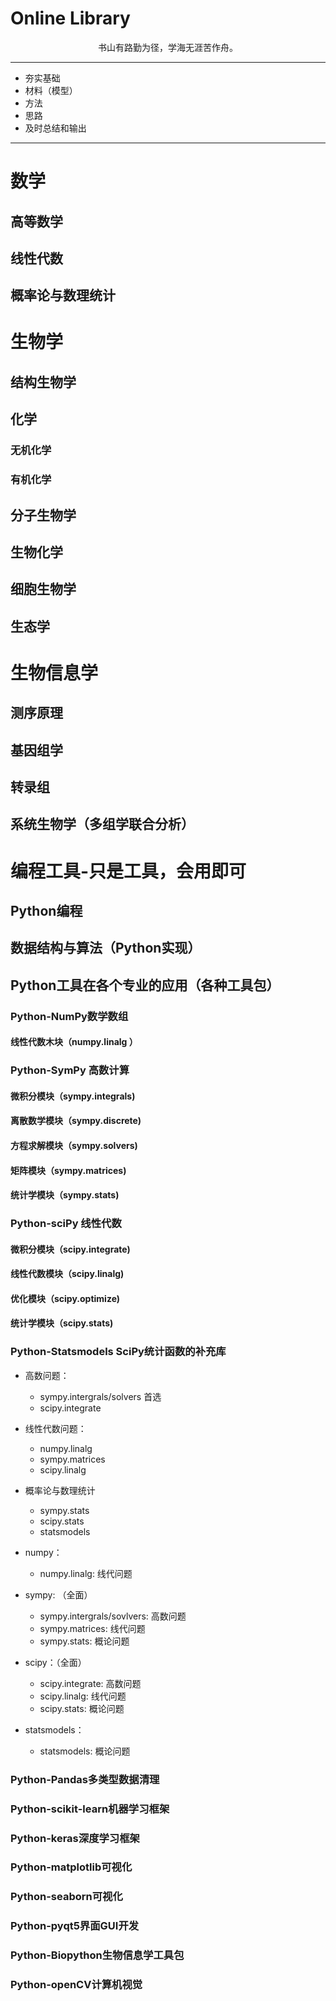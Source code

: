 # Online Library

<div style="display:flex;justify-content:center">
书山有路勤为径，学海无涯苦作舟。
</div>

---

- 夯实基础
- 材料（模型）
- 方法
- 思路
- 及时总结和输出

---

# 数学
## 高等数学
## 线性代数
## 概率论与数理统计

# 生物学
## 结构生物学
## 化学
### 无机化学
### 有机化学
## 分子生物学
## 生物化学
## 细胞生物学
## 生态学

# 生物信息学
## 测序原理
## 基因组学
## 转录组
## 系统生物学（多组学联合分析）

# 编程工具-只是工具，会用即可
## Python编程
## 数据结构与算法（Python实现）
## Python工具在各个专业的应用（各种工具包）

### Python-NumPy数学数组
#### 线性代数木块（numpy.linalg ）
#### 
#### 
#### 
#### 
#### 

### Python-**SymPy** 高数计算
#### 微积分模块（sympy.integrals)
#### 离散数学模块（sympy.discrete)
#### 方程求解模块（sympy.solvers)
#### 矩阵模块（sympy.matrices)
#### 统计学模块（sympy.stats)

### Python-**sciPy** 线性代数
#### 微积分模块（scipy.integrate)
#### 线性代数模块（scipy.linalg)
#### 优化模块（scipy.optimize)
#### 统计学模块（scipy.stats)

### Python-Statsmodels SciPy统计函数的补充库

- 高数问题：
  - sympy.intergrals/solvers 首选
  - scipy.integrate
- 线性代数问题：
  - numpy.linalg
  - sympy.matrices
  - scipy.linalg
- 概率论与数理统计
  - sympy.stats
  - scipy.stats
  - statsmodels

- numpy：
  - numpy.linalg: 线代问题
- sympy: （全面）
  - sympy.intergrals/sovlvers: 高数问题
  - sympy.matrices: 线代问题
  - sympy.stats: 概论问题
- scipy：（全面）
  - scipy.integrate: 高数问题
  - scipy.linalg: 线代问题
  - scipy.stats: 概论问题
- statsmodels：
  - statsmodels: 概论问题

### Python-Pandas多类型数据清理
### Python-scikit-learn机器学习框架
### Python-keras深度学习框架
### Python-matplotlib可视化
### Python-seaborn可视化
### Python-pyqt5界面GUI开发
### Python-Biopython生物信息学工具包
### Python-openCV计算机视觉
